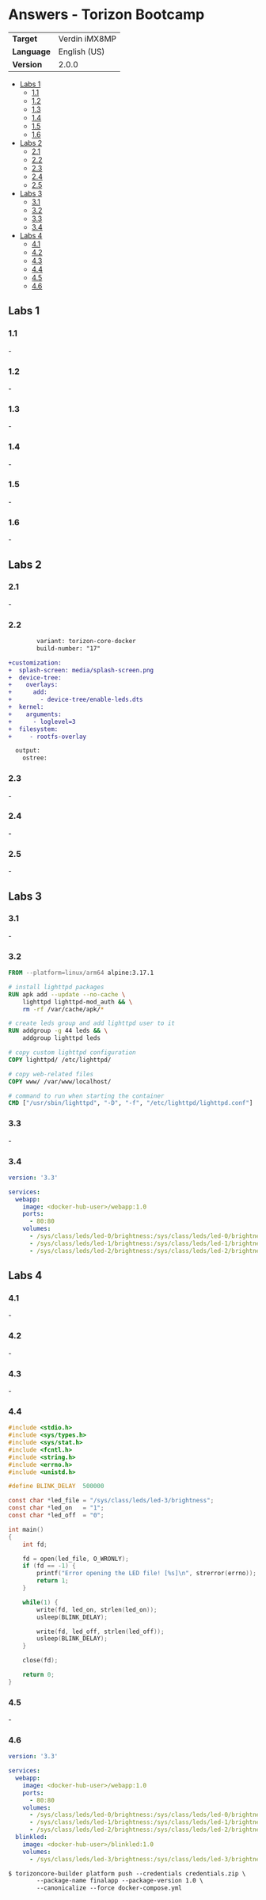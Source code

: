# Answers - Torizon Bootcamp

|                   |                     |
| :---------------- | :------------------ |
| **Target**        | Verdin iMX8MP       |
| **Language**      | English (US)        |
| **Version**       | 2.0.0               |

- [Labs 1](#labs-1)
  - [1.1](#11)
  - [1.2](#12)
  - [1.3](#13)
  - [1.4](#14)
  - [1.5](#15)
  - [1.6](#16)
- [Labs 2](#labs-2)
  - [2.1](#21)
  - [2.2](#22)
  - [2.3](#23)
  - [2.4](#24)
  - [2.5](#25)
- [Labs 3](#labs-3)
  - [3.1](#31)
  - [3.2](#32)
  - [3.3](#33)
  - [3.4](#34)
- [Labs 4](#labs-4)
  - [4.1](#41)
  - [4.2](#42)
  - [4.3](#43)
  - [4.4](#44)
  - [4.5](#45)
  - [4.6](#46)

## Labs 1

### 1.1

\-

### 1.2

\-

### 1.3

\-

### 1.4

\-

### 1.5

\-

### 1.6

\-

## Labs 2

### 2.1

\-

### 2.2

```diff
        variant: torizon-core-docker
        build-number: "17"

+customization:
+  splash-screen: media/splash-screen.png
+  device-tree:
+    overlays:
+      add:
+        - device-tree/enable-leds.dts
+  kernel:
+    arguments:
+      - loglevel=3
+  filesystem:
+     - rootfs-overlay

  output:
    ostree:
```

### 2.3

\-

### 2.4

\-

### 2.5

\-

## Labs 3

### 3.1

\-

### 3.2

```Dockerfile
FROM --platform=linux/arm64 alpine:3.17.1

# install lighttpd packages
RUN apk add --update --no-cache \
    lighttpd lighttpd-mod_auth && \
    rm -rf /var/cache/apk/*

# create leds group and add lighttpd user to it
RUN addgroup -g 44 leds && \
    addgroup lighttpd leds

# copy custom lighttpd configuration
COPY lighttpd/ /etc/lighttpd/

# copy web-related files
COPY www/ /var/www/localhost/

# command to run when starting the container
CMD ["/usr/sbin/lighttpd", "-D", "-f", "/etc/lighttpd/lighttpd.conf"]
```

### 3.3

\-

### 3.4

```yaml
version: '3.3'

services:
  webapp:
    image: <docker-hub-user>/webapp:1.0
    ports:
      - 80:80
    volumes:
      - /sys/class/leds/led-0/brightness:/sys/class/leds/led-0/brightness
      - /sys/class/leds/led-1/brightness:/sys/class/leds/led-1/brightness
      - /sys/class/leds/led-2/brightness:/sys/class/leds/led-2/brightness
```

## Labs 4

### 4.1

\-

### 4.2

\-

### 4.3

\-

### 4.4

```c
#include <stdio.h>
#include <sys/types.h>
#include <sys/stat.h>
#include <fcntl.h>
#include <string.h>
#include <errno.h>
#include <unistd.h>

#define BLINK_DELAY  500000

const char *led_file = "/sys/class/leds/led-3/brightness";
const char *led_on   = "1";
const char *led_off  = "0";

int main()
{
    int fd;

    fd = open(led_file, O_WRONLY);
    if (fd == -1) {
        printf("Error opening the LED file! [%s]\n", strerror(errno));
        return 1;
    }

    while(1) {
        write(fd, led_on, strlen(led_on));
        usleep(BLINK_DELAY);

        write(fd, led_off, strlen(led_off));
        usleep(BLINK_DELAY);
    }

    close(fd);

    return 0;
}
```

### 4.5

\-

### 4.6

```yml
version: '3.3'

services:
  webapp:
    image: <docker-hub-user>/webapp:1.0
    ports:
      - 80:80
    volumes:
      - /sys/class/leds/led-0/brightness:/sys/class/leds/led-0/brightness
      - /sys/class/leds/led-1/brightness:/sys/class/leds/led-1/brightness
      - /sys/class/leds/led-2/brightness:/sys/class/leds/led-2/brightness
  blinkled:
    image: <docker-hub-user>/blinkled:1.0
    volumes:
      - /sys/class/leds/led-3/brightness:/sys/class/leds/led-3/brightness
```

```default
$ torizoncore-builder platform push --credentials credentials.zip \
        --package-name finalapp --package-version 1.0 \
        --canonicalize --force docker-compose.yml
```
